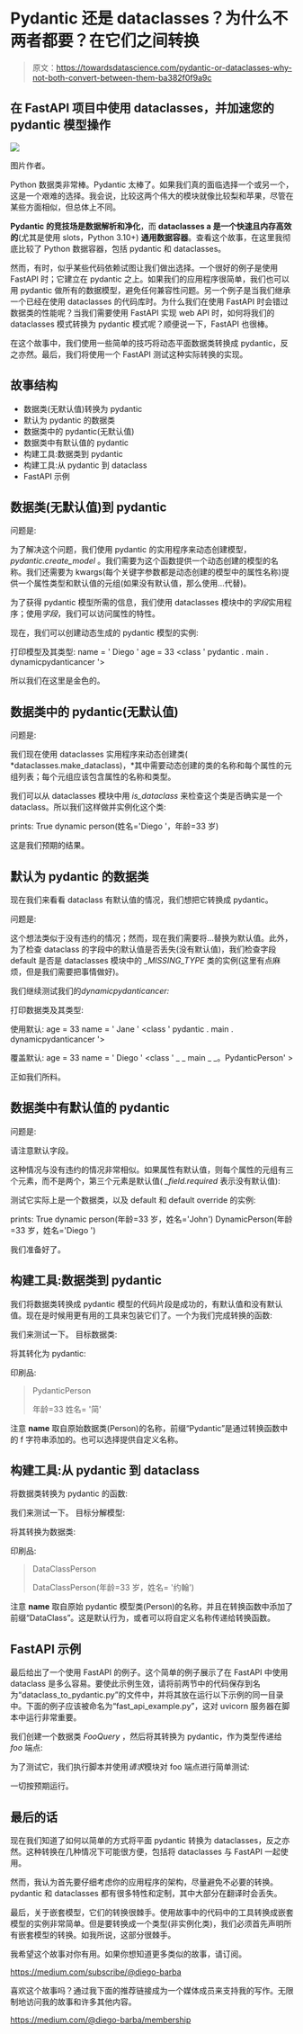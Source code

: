 # Pydantic 还是 dataclasses？为什么不两者都要？在它们之间转换

> 原文：<https://towardsdatascience.com/pydantic-or-dataclasses-why-not-both-convert-between-them-ba382f0f9a9c>

## 在 FastAPI 项目中使用 dataclasses，并加速您的 pydantic 模型操作

![](img/86a7feab4145615f48028406e5ba1fbb.png)

图片作者。

Python 数据类非常棒。Pydantic 太棒了。如果我们真的面临选择一个或另一个，这是一个艰难的选择。我会说，比较这两个伟大的模块就像比较梨和苹果，尽管在某些方面相似，但总体上不同。

**Pydantic 的竞技场是数据解析和净化**，而 **dataclasses a 是一个快速且内存高效的**(尤其是使用 slots，Python 3.10+) **通用数据容器**。查看这个故事，在这里我彻底比较了 Python 数据容器，包括 pydantic 和 dataclasses。

然而，有时，似乎某些代码依赖试图让我们做出选择。一个很好的例子是使用 FastAPI 时；它建立在 pydantic 之上。如果我们的应用程序很简单，我们也可以用 pydantic 做所有的数据模型，避免任何兼容性问题。另一个例子是当我们继承一个已经在使用 dataclasses 的代码库时。为什么我们在使用 FastAPI 时会错过数据类的性能呢？当我们需要使用 FastAPI 实现 web API 时，如何将我们的 dataclasses 模式转换为 pydantic 模式呢？顺便说一下，FastAPI 也很棒。

在这个故事中，我们使用一些简单的技巧将动态平面数据类转换成 pydantic，反之亦然。最后，我们将使用一个 FastAPI 测试这种实际转换的实现。

## 故事结构

*   数据类(无默认值)转换为 pydantic
*   默认为 pydantic 的数据类
*   数据类中的 pydantic(无默认值)
*   数据类中有默认值的 pydantic
*   构建工具:数据类到 pydantic
*   构建工具:从 pydantic 到 dataclass
*   FastAPI 示例

## 数据类(无默认值)到 pydantic

问题是:

为了解决这个问题，我们使用 pydantic 的实用程序来动态创建模型， *pydantic.create_model* 。我们需要为这个函数提供一个动态创建的模型的名称。我们还需要为 kwargs(每个关键字参数都是动态创建的模型中的属性名称)提供一个属性类型和默认值的元组(如果没有默认值，那么使用…代替)。

为了获得 pydantic 模型所需的信息，我们使用 dataclasses 模块中的*字段*实用程序；使用*字段*，我们可以访问属性的特性。

现在，我们可以创建动态生成的 pydantic 模型的实例:

打印模型及其类型:
name = ' Diego ' age = 33
<class ' pydantic . main . dynamicpydanticancer '>

所以我们在这里是金色的。

## 数据类中的 pydantic(无默认值)

问题是:

我们现在使用 dataclasses 实用程序来动态创建类( *dataclasses.make_dataclass)，*其中需要动态创建的类的名称和每个属性的元组列表；每个元组应该包含属性的名称和类型。

我们可以从 dataclasses 模块中用 *is_dataclass* 来检查这个类是否确实是一个 dataclass。所以我们这样做并实例化这个类:

prints:
True
dynamic person(姓名='Diego '，年龄=33 岁)

这是我们预期的结果。

## 默认为 pydantic 的数据类

现在我们来看看 dataclass 有默认值的情况，我们想把它转换成 pydantic。

问题是:

这个想法类似于没有违约的情况；然而，现在我们需要将…替换为默认值。此外，为了检查 dataclass 的字段中的默认值是否丢失(没有默认值)，我们检查字段 default 是否是 dataclasses 模块中的 *_MISSING_TYPE* 类的实例(这里有点麻烦，但是我们需要把事情做好)。

我们继续测试我们的*dynamicpydanticancer:*

打印数据类及其类型:

使用默认:
age = 33 name = ' Jane '
<class ' pydantic . main . dynamicpydanticancer '>

覆盖默认:
age = 33 name = ' Diego '
<class ' _ _ main _ _。PydanticPerson' >

正如我们所料。

## 数据类中有默认值的 pydantic

问题是:

请注意默认字段。

这种情况与没有违约的情况非常相似。如果属性有默认值，则每个属性的元组有三个元素，而不是两个，第三个元素是默认值( *_field.required* 表示没有默认值):

测试它实际上是一个数据类，以及 default 和 default override 的实例:

prints:
True
dynamic person(年龄=33 岁，姓名='John')
DynamicPerson(年龄=33 岁，姓名='Diego ')

我们准备好了。

## 构建工具:数据类到 pydantic

我们将数据类转换成 pydantic 模型的代码片段是成功的，有默认值和没有默认值。现在是时候用更有用的工具来包装它们了。一个为我们完成转换的函数:

我们来测试一下。
目标数据类:

将其转化为 pydantic:

印刷品:

> PydanticPerson
> 
> 年龄=33 姓名= '简'

注意 __name__ 取自原始数据类(Person)的名称，前缀“Pydantic”是通过转换函数中的 f 字符串添加的。也可以选择提供自定义名称。

## 构建工具:从 pydantic 到 dataclass

将数据类转换为 pydantic 的函数:

我们来测试一下。
目标分解模型:

将其转换为数据类:

印刷品:

> DataClassPerson
> 
> DataClassPerson(年龄=33 岁，姓名= '约翰')

注意 __name__ 取自原始 pydantic 模型类(Person)的名称，并且在转换函数中添加了前缀“DataClass”。这是默认行为，或者可以将自定义名称传递给转换函数。

## FastAPI 示例

最后给出了一个使用 FastAPI 的例子。这个简单的例子展示了在 FastAPI 中使用 dataclass 是多么容易。要使此示例生效，请将前两节中的代码保存到名为“dataclass_to_pydantic.py”的文件中，并将其放在运行以下示例的同一目录中。下面的例子应该被命名为“fast_api_example.py”，这对 uvicorn 服务器在脚本中运行非常重要。

我们创建一个数据类 *FooQuery* ，然后将其转换为 pydantic，作为类型传递给 *foo* 端点:

为了测试它，我们执行脚本并使用*请求*模块对 foo 端点进行简单测试:

一切按预期运行。

## 最后的话

现在我们知道了如何以简单的方式将平面 pydantic 转换为 dataclasses，反之亦然。这种转换在几种情况下可能很方便，包括将 dataclasses 与 FastAPI 一起使用。

然而，我认为首先要仔细考虑你的应用程序的架构，尽量避免不必要的转换。pydantic 和 dataclasses 都有很多特性和定制，其中大部分在翻译时会丢失。

最后，关于嵌套模型，它们的转换很棘手。使用故事中的代码中的工具转换成嵌套模型的实例非常简单。但是要转换成一个类型(非实例化类)，我们必须首先声明所有嵌套模型的转换。如我所说，这部分很棘手。

我希望这个故事对你有用。如果你想知道更多类似的故事，请订阅。

<https://medium.com/subscribe/@diego-barba>  

喜欢这个故事吗？通过我下面的推荐链接成为一个媒体成员来支持我的写作。无限制地访问我的故事和许多其他内容。

<https://medium.com/@diego-barba/membership> 